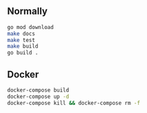 ## Normally

```sh
go mod download
make docs
make test
make build
go build .
```

## Docker

```sh
docker-compose build
docker-compose up -d
docker-compose kill && docker-compose rm -f
```

